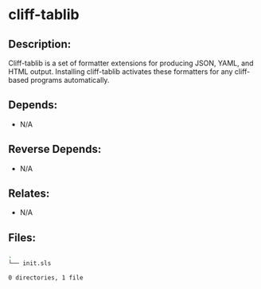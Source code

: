 # cliff-tablib

## Description:

Cliff-tablib is a set of formatter extensions for producing JSON, YAML, and HTML output. Installing cliff-tablib activates these formatters for any cliff-based programs automatically.

## Depends:

  -  N/A

## Reverse Depends:

  -  N/A

## Relates:

  -  N/A

## Files:

```bash
.
└── init.sls

0 directories, 1 file
```
